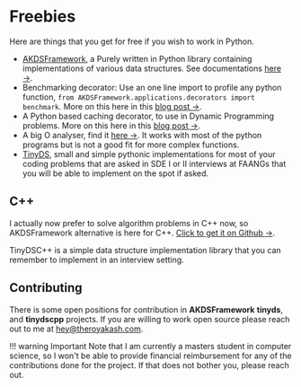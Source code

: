 # Freebies
Here are things that you get for free if you wish to work in Python.

- [AKDSFramework](https://github.com/theroyakash/AKDSFramework), a Purely written in Python library containing implementations of various data structures. See documentations [here $\to$](https://docs.akdsframework.theroyakash.com/).
- Benchmarking decorator: Use an one line import to profile any python function, `from AKDSFramework.applications.decorators import benchmark`. More on this here in this [blog post $\to$](https://publications.theroyakash.com/benchmark-your-python-program).
- A Python based caching decorator, to use in Dynamic Programming problems. More on this here in this [blog post $\to$](https://publications.theroyakash.com/cache-your-code).
- A big O analyser, find it [here $\to$](https://publications.theroyakash.com/introducing-an-efficient-big-o-analyzer). It works with most of the python programs but is not a good fit for more complex functions.
- [TinyDS](https://github.com/theroyakash/tinyds), small and simple pythonic implementations for most of your coding problems that are asked in SDE I or II interviews at FAANGs that you will be able to implement on the spot if asked.

## C++
I actually now prefer to solve algorithm problems in C++ now, so AKDSFramework alternative is here for C++. [Click to get it on Github $\to$](https://github.com/theroyakash/tinydscpp).

TinyDSC++ is a simple data structure implementation library that you can remember to implement in an interview setting.

## Contributing
There is some open positions for contribution in **AKDSFramework** **tinyds**, and **tinydscpp** projects. If you are willing to work open source please reach out to me at [hey@theroyakash.com](mailto:hey@theroyakash.com).

!!! warning Important
    Note that I am currently a masters student in computer science, so I won't be able to provide financial reimbursement for any of the contributions done for the project. If that does not bother you, please reach out.
